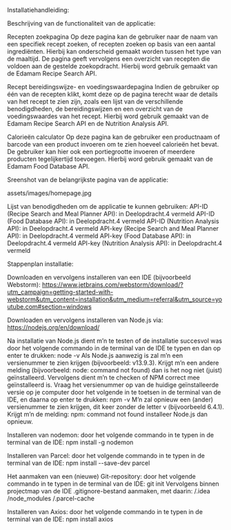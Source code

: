 Installatiehandleiding:

Beschrijving van de functionaliteit van de applicatie:

Recepten zoekpagina
Op deze pagina kan de gebruiker naar de naam van een specifiek recept zoeken, of recepten zoeken op basis van een aantal ingrediënten. Hierbij kan onderscheid gemaakt worden tussen het type van de maaltijd. De pagina geeft vervolgens een overzicht van recepten die voldoen aan de gestelde zoekopdracht. Hierbij word gebruik gemaakt van de Edamam Recipe Search API.

Recept bereidingswijze- en voedingswaardepagina
Indien de gebruiker op één van de recepten klikt, komt deze op de pagina terecht waar de details van het recept te zien zijn, zoals een lijst van de verschillende benodigdheden, de bereidingswijzen en een overzicht van de voedingswaardes van het recept. Hierbij word gebruik gemaakt van de Edamam Recipe Search API en de Nutrition Analysis API.

Calorieën calculator
Op deze pagina kan de gebruiker een productnaam of barcode van een product invoeren om te zien hoeveel calorieën het bevat. De gebruiker kan hier ook een portiegrootte invoeren of meerdere producten tegelijkertijd toevoegen. Hierbij word gebruik gemaakt van de Edamam Food Database API.

Sreenshot van de belangrijkste pagina van de applicatie:

assets/images/homepage.jpg

Lijst van benodigdheden om de applicatie te kunnen gebruiken:
API-ID (Recipe Search and Meal Planner API):	in Deelopdracht.4 vermeld
API-ID (Food Database API):			              in Deelopdracht.4 vermeld
API-ID (Nutrition Analysis API):			        in Deelopdracht.4 vermeld
API-key (Recipe Search and Meal Planner API):	in Deelopdracht.4 vermeld
API-key (Food Database API):			            in Deelopdracht.4 vermeld
API-key (Nutrition Analysis API):		          in Deelopdracht.4 vermeld

Stappenplan installatie:

Downloaden en vervolgens installeren van een IDE (bijvoorbeeld Webstorm): 
https://www.jetbrains.com/webstorm/download/?utm_campaign=getting-started-with-webstorm&utm_content=installation&utm_medium=referral&utm_source=youtube.com#section=windows

Downloaden en vervolgens installeren van Node.js via:
https://nodejs.org/en/download/

Na installatie van Node.js dient m’n te testen of de installatie succesvol was door het volgende commando in de terminal van de IDE te typen en dan op enter te drukken:
node -v
Als Node.js aanwezig is zal m’n een versienummer te zien krijgen (bijvoorbeeld: v13.9.3). Krijgt m’n een andere melding (bijvoorbeeld: node: command not found) dan is het nog niet (juist) geïnstalleerd. 
Vervolgens dient m’n te checken of NPM correct mee geïnstalleerd is. Vraag het versienummer op van de huidige geïnstalleerde versie op je computer door het volgende in te toetsen in de terminal van de IDE, en daarna op enter te drukken:
npm -v
M’n zal opnieuw een (ander) versienummer te zien krijgen, dit keer zonder de letter v (bijvoorbeeld 6.4.1). Krijgt m’n de melding: npm: command not found installeer Node.js dan opnieuw.

Installeren van nodemon: 
door het volgende commando in te typen in de terminal van de IDE:
npm install -g nodemon


Installeren van Parcel:
door het volgende commando in te typen in de terminal van de IDE:
npm install  --save-dev parcel

Het aanmaken van een (nieuwe) Git-repository:
door het volgende commando in te typen in de terminal van de IDE:
git init
Vervolgens binnen projectmap van de IDE .gitignore-bestand aanmaken, met daarin:
/.idea
/node_modules
/.parcel-cache

Installeren van Axios:
door het volgende commando in te typen in de terminal van de IDE:
npm install axios

